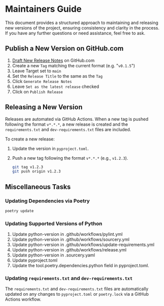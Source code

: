 # Maintainers Guide

This document provides a structured approach to maintaining and releasing new versions of the project, ensuring consistency and clarity in the process. If you have any further questions or need assistance, feel free to ask.

## Publish a New Version on GitHub.com

1. [Draft New Release Notes](https://github.com/mauvehed/yourIP/releases/new) on GitHub.com
1. Create a new `Tag` matching the current format (e.g. "`v0.1.5`")
1. Leave Target set to `main`
1. Set the `Release Title` to the same as the `Tag`
1. Click `Generate Release Notes`
1. Leave `Set as the latest release` checked
1. Click on `Publish Release`

## Releasing a New Version

Releases are automated via GitHub Actions. When a new tag is pushed following the format `v*.*.*`, a new release is created and the `requirements.txt` and `dev-requirements.txt` files are included.

To create a new release:

1. Update the version in `pyproject.toml`.
2. Push a new tag following the format `v*.*.*` (e.g., `v1.2.3`).

   ```bash
   git tag v1.2.3
   git push origin v1.2.3
   ```

## Miscellaneous Tasks

### Updating Dependencies via Poetry

```bash
poetry update
```

### Updating Supported Versions of Python

1. Update python-version in .github/workflows/pylint.yml
1. Update python-version in .github/workflows/sourcery.yml
1. Update python-version in .github/workflows/update-requirements.yml
1. Update python-version in .github/workflows/release.yml
1. Update python-version in .sourcery.yaml
1. Update pyproject.toml
1. Update the tool.poetry.dependencies.python field in pyproject.toml.

### Updating `requirements.txt` and `dev-requirements.txt`

The `requirements.txt` and `dev-requirements.txt` files are automatically updated on any changes to `pyproject.toml` or `poetry.lock` via a GitHub Actions workflow.
